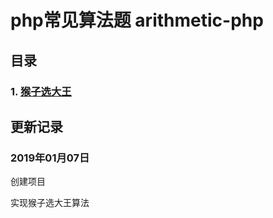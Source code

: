 # php常见算法题 arithmetic-php


## 目录

### 1. [猴子选大王](/src/select_monkey_king.php)



## 更新记录

### 2019年01月07日

创建项目

实现猴子选大王算法
